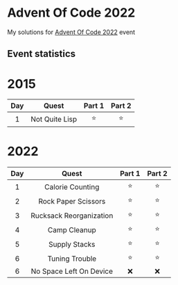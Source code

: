 # Advent Of Code 2022
My solutions for [Advent Of Code 2022](https://adventofcode.com/) event

## Event statistics


# 2015
| Day |            Quest             | Part 1 | Part 2 |
| :-: | :--------------------------: | :----: | :----: |
|  1  |    Not Quite Lisp     | ⭐ | ⭐ |


# 2022
| Day |            Quest             | Part 1 | Part 2 |
| :-: | :--------------------------: | :----: | :----: |
|  1  |    Calorie Counting     | ⭐ | ⭐ |
|  2  |   Rock Paper Scissors   | ⭐ | ⭐ |
|  3  | Rucksack Reorganization | ⭐ | ⭐ |
|  4  |      Camp Cleanup       | ⭐ | ⭐ |
|  5  |      Supply Stacks      | ⭐ | ⭐ |
|  6  |      Tuning Trouble     | ⭐ | ⭐ |
|  6  | No Space Left On Device | ❌ | ❌ |